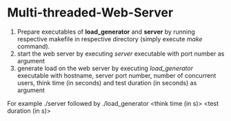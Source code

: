 # Multi-threaded-Web-Server

1. Prepare executables of **load_generator** and **server** by running respective makefile in respective directory (simply execute *make* command). <br />
2. start the web server by executing *server* executable with port number as argument <br />
3. generate load on the web server by executing *load_generator* executable with hostname, server port number, number of concurrent users, think time (in seconds) and test duration (in seconds) as argument <br />

For example
./server <port number>
followed by
./load_generator <hostname> <server port> <number of concurrent users> <think time (in s)> <test duration (in s)>
